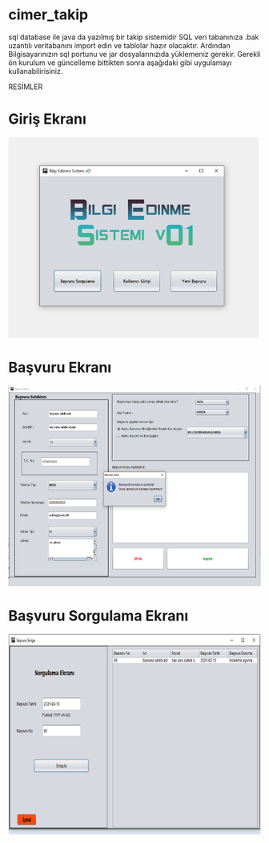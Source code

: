 # cimer_takip
sql database ile java da yazılmış bir takip sistemidir
SQL veri tabanınıza .bak uzantılı veritabanını import edin ve tablolar hazır olacaktır. 
Ardından Bilgisayarınızın sql portunu ve jar dosyalarınızıda yüklemeniz gerekir. Gerekli ön kurulum ve güncelleme bittikten sonra aşağıdaki gibi 
uygulamayı kullanabilirisiniz.

RESİMLER

# Giriş Ekranı
<img src=/DataBaseProject/image/ss1.PNG width="500" height="400">

# Başvuru Ekranı
<img src=/DataBaseProject/image/ss2.PNG width="600" height="400">

# Başvuru Sorgulama Ekranı
<img src=/DataBaseProject/image/ss3.PNG width="600" height="400">
